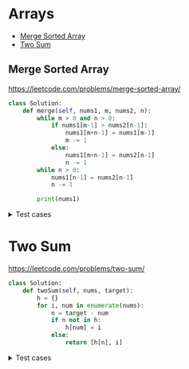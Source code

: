 # Arrays

+ [Merge Sorted Array](#merge-sorted-array)
+ [Two Sum](#two-sum)


## Merge Sorted Array
https://leetcode.com/problems/merge-sorted-array/


```python
class Solution:
    def merge(self, nums1, m, nums2, n):
        while m > 0 and n > 0:
            if nums1[m-1] > nums2[n-1]:
                nums1[m+n-1] = nums1[m-1]
                m -= 1
            else:
                nums1[m+n-1] = nums2[n-1]
                n -= 1
        while n > 0:
            nums1[n-1] = nums2[n-1]
            n -= 1

        print(nums1)
```

<details><summary>Test cases</summary><blockquote>

```python
import unittest


class TestIntersectionNode(unittest.TestCase):
    def setUp(self):
        self.solution = Solution()
    
    def test_both_empty_lists(self):
        self.assertEqual([], self.solution.merge([], 0, [], 0))
    
    
        
if __name__ == "__main__":
    unittest.main()
```

</blockquote></details>


# Two Sum
https://leetcode.com/problems/two-sum/


```python
class Solution:
    def twoSum(self, nums, target):
        h = {}
        for i, num in enumerate(nums):
            n = target - num
            if n not in h:
                h[num] = i
            else:
                return [h[n], i]
```


<details><summary>Test cases</summary><blockquote>

```python
import unittest


class TestTwoSum(unittest.TestCase):
    def setUp(self):
        self.solution = Solution()
    
    def test_(self):
        self.assertEqual()
    


if __name__ == "__main__":
    unittest.main()
```

</blockquote></details>